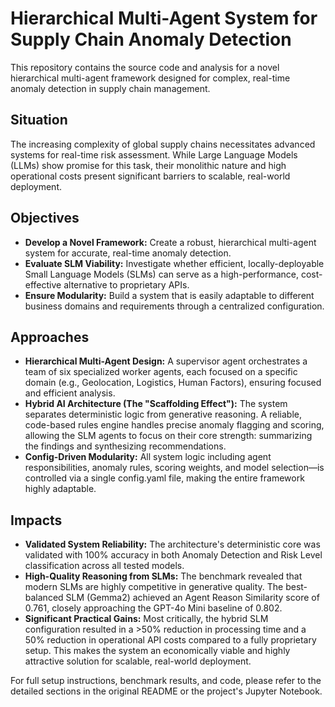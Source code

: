 # Hierarchical Multi-Agent System for Supply Chain Anomaly Detection
This repository contains the source code and analysis for a novel hierarchical multi-agent framework designed for complex, real-time anomaly detection in supply chain management.

## Situation
The increasing complexity of global supply chains necessitates advanced systems for real-time risk assessment. While Large Language Models (LLMs) show promise for this task, their monolithic nature and high operational costs present significant barriers to scalable, real-world deployment.

## Objectives
- **Develop a Novel Framework:** Create a robust, hierarchical multi-agent system for accurate, real-time anomaly detection.
- **Evaluate SLM Viability:** Investigate whether efficient, locally-deployable Small Language Models (SLMs) can serve as a high-performance, cost-effective alternative to proprietary APIs.
- **Ensure Modularity:** Build a system that is easily adaptable to different business domains and requirements through a centralized configuration.

## Approaches
- **Hierarchical Multi-Agent Design:** A supervisor agent orchestrates a team of six specialized worker agents, each focused on a specific domain (e.g., Geolocation, Logistics, Human Factors), ensuring focused and efficient analysis.
- **Hybrid AI Architecture (The "Scaffolding Effect"):** The system separates deterministic logic from generative reasoning. A reliable, code-based rules engine handles precise anomaly flagging and scoring, allowing the SLM agents to focus on their core strength: summarizing the findings and synthesizing recommendations.
- **Config-Driven Modularity:** All system logic including agent responsibilities, anomaly rules, scoring weights, and model selection—is controlled via a single config.yaml file, making the entire framework highly adaptable.

## Impacts
- **Validated System Reliability:** The architecture's deterministic core was validated with 100% accuracy in both Anomaly Detection and Risk Level classification across all tested models.
- **High-Quality Reasoning from SLMs:** The benchmark revealed that modern SLMs are highly competitive in generative quality. The best-balanced SLM (Gemma2) achieved an Agent Reason Similarity score of 0.761, closely approaching the GPT-4o Mini baseline of 0.802.
- **Significant Practical Gains:** Most critically, the hybrid SLM configuration resulted in a >50% reduction in processing time and a 50% reduction in operational API costs compared to a fully proprietary setup. This makes the system an economically viable and highly attractive solution for scalable, real-world deployment.

For full setup instructions, benchmark results, and code, please refer to the detailed sections in the original README or the project's Jupyter Notebook.
